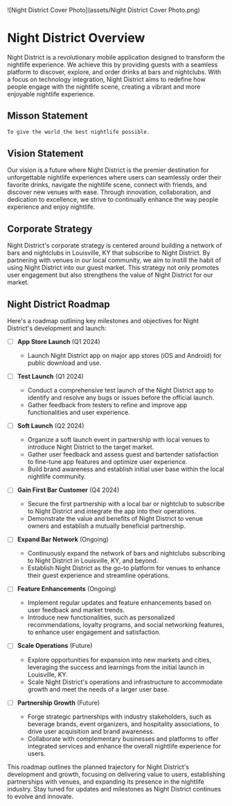 ![Night District Cover Photo](assets/Night District Cover Photo.png)

# Night District Overview

Night District is a revolutionary mobile application designed to transform the nightlife experience. We achieve this by providing guests with a seamless platform to discover, explore, and order drinks at bars and nightclubs. With a focus on technology integration, Night District aims to redefine how people engage with the nightlife scene, creating a vibrant and more enjoyable nightlife experience.

## Misson Statement 

```dart
To give the world the best nightlife possible.
```

## Vision Statement

Our vision is a future where Night District is the premier destination for unforgettable nightlife experiences where users can seamlessly order their favorite drinks, navigate the nightlife scene, connect with friends, and discover new venues with ease. Through innovation, collaboration, and dedication to excellence, we strive to continually enhance the way people experience and enjoy nightlife.

## Corporate Strategy

Night District's corporate strategy is centered around building a network of bars and nightclubs in Louisville, KY that subscribe to Night District. By partnering with venues in our local community, we aim to instill the habit of using Night District into our guest market. This strategy not only promotes user engagement but also strengthens the value of Night District for our market.

## Night District Roadmap

Here's a roadmap outlining key milestones and objectives for Night District's development and launch:

- [ ] **App Store Launch** (Q1 2024)
  - Launch Night District app on major app stores (iOS and Android) for public download and use.

- [ ] **Test Launch** (Q1 2024)
  - Conduct a comprehensive test launch of the Night District app to identify and resolve any bugs or issues before the official launch.
  - Gather feedback from testers to refine and improve app functionalities and user experience.

- [ ] **Soft Launch** (Q2 2024)
  - Organize a soft launch event in partnership with local venues to introduce Night District to the target market.
  - Gather user feedback and assess guest and bartender satisfaction to fine-tune app features and optimize user experience.
  - Build brand awareness and establish initial user base within the local nightlife community.

- [ ] **Gain First Bar Customer** (Q4 2024)
  - Secure the first partnership with a local bar or nightclub to subscribe to Night District and integrate the app into their operations.
  - Demonstrate the value and benefits of Night District to venue owners and establish a mutually beneficial partnership.

- [ ] **Expand Bar Network** (Ongoing)
  - Continuously expand the network of bars and nightclubs subscribing to Night District in Louisville, KY, and beyond.
  - Establish Night District as the go-to platform for venues to enhance their guest experience and streamline operations.

- [ ] **Feature Enhancements** (Ongoing)
  - Implement regular updates and feature enhancements based on user feedback and market trends.
  - Introduce new functionalities, such as personalized recommendations, loyalty programs, and social networking features, to enhance user engagement and satisfaction.

- [ ] **Scale Operations** (Future)
  - Explore opportunities for expansion into new markets and cities, leveraging the success and learnings from the initial launch in Louisville, KY.
  - Scale Night District's operations and infrastructure to accommodate growth and meet the needs of a larger user base.

- [ ] **Partnership Growth** (Future)
  - Forge strategic partnerships with industry stakeholders, such as beverage brands, event organizers, and hospitality associations, to drive user acquisition and brand awareness.
  - Collaborate with complementary businesses and platforms to offer integrated services and enhance the overall nightlife experience for users.

This roadmap outlines the planned trajectory for Night District's development and growth, focusing on delivering value to users, establishing partnerships with venues, and expanding its presence in the nightlife industry. Stay tuned for updates and milestones as Night District continues to evolve and innovate.

<!--

**Here are some ideas to get you started:**

🙋‍♀️ A short introduction - what is your organization all about?
🌈 Contribution guidelines - how can the community get involved?
👩‍💻 Useful resources - where can the community find your docs? Is there anything else the community should know?
🍿 Fun facts - what does your team eat for breakfast?
🧙 Remember, you can do mighty things with the power of [Markdown](https://docs.github.com/github/writing-on-github/getting-started-with-writing-and-formatting-on-github/basic-writing-and-formatting-syntax)
-->
